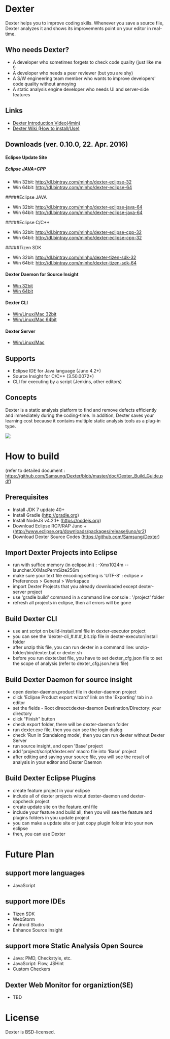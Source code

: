 # Dexter
Dexter helps you to improve coding skills. Whenever you save a source file, Dexter analyzes it and shows its improvements point on your editor in real-time.

## Who needs Dexter?
- A developer who sometimes forgets to check code quality (just like me !)
- A developer who needs a peer reviewer (but you are shy)
- A S/W engineering team member who wants to improve developers' code quality without annoying
- A static analysis engine developer who needs UI and server-side features

## Links
- [Dexter Introduction Video(4min)](https://youtu.be/86exIHcwi6c)
- [Dexter Wiki (How to install/Use)](https://dexter.atlassian.net)

## Downloads (ver. 0.10.0, 22. Apr. 2016)

#### Eclipse Update Site
##### Eclipse JAVA+CPP 
- Win 32bit: http://dl.bintray.com/minho/dexter-eclipse-32
- Win 64bit: http://dl.bintray.com/minho/dexter-eclipse-64

#####Eclipse JAVA
- Win 32bit: http://dl.bintray.com/minho/dexter-eclipse-java-64
- Win 64bit: http://dl.bintray.com/minho/dexter-eclipse-java-64

#####Eclipse C/C++
- Win 32bit: http://dl.bintray.com/minho/dexter-eclipse-cpp-32
- Win 64bit: http://dl.bintray.com/minho/dexter-eclipse-cpp-32

#####Tizen SDK 
- Win 32bit: http://dl.bintray.com/minho/dexter-tizen-sdk-32
- Win 64bit: http://dl.bintray.com/minho/dexter-tizen-sdk-64


#### Dexter Daemon for Source Insight
- [Win 32bit](https://dexter.atlassian.net/wiki/download/attachments/524291/dexter-daemon_0.10.0_32.zip?api=v2)
- [Win 64bit](https://dexter.atlassian.net/wiki/download/attachments/524291/dexter-daemon_0.10.0_64.zip?api=v2)
 
#### Dexter CLI
- [Win/Linux/Mac 32bit](https://dexter.atlassian.net/wiki/download/attachments/524291/dexter-cli_0.10.0_32.zip?api=v2)
- [Win/Linux/Mac 64bit](https://dexter.atlassian.net/wiki/download/attachments/524291/dexter-cli_0.10.0_64.zip?api=v2)

#### Dexter Server
- [Win/Linux/Mac](https://dexter.atlassian.net/wiki/download/attachments/524291/dexter-server_0.10.0.zip?api=v2)
 
## Supports
- Eclipse IDE for Java language (Juno 4.2+)
- Source Insight for C/C++ (3.50.0072+)
- CLI for executing by a script (Jenkins, other editors)

## Concepts 
Dexter is a static analysis platform to find and remove defects efficiently and immediately during the coding-time.  In addition, Dexter saves your learning cost because it contains multiple static analysis tools as a plug-in type.

![](https://github.com/Samsung/Dexter/blob/master/wiki/image/overview.png)


# How to build
(refer to detailed document : https://github.com/Samsung/Dexter/blob/master/doc/Dexter_Build_Guide.pdf)

## Prerequisites
- Install JDK 7 update 40+
- Install Gradle (http://gradle.org)
- Install NodeJS v4.2.1+ (https://nodejs.org) 
- Download Eclipse RCP/RAP Juno + (http://www.eclipse.org/downloads/packages/release/juno/sr2)
- Download Dexter Source Codes (https://github.com/Samsung/Dexter)

## Import Dexter Projects into Eclipse 
- run with suffice memory (in eclipse.ini) : -Xmx1024m --launcher.XXMaxPermSize256m
- make sure your text file encoding setting is 'UTF-8' : eclipse > Preferences > General > Workspace
- import Dexter Projects that you already downloaded except dexter-server project
- use 'gradle build' command in a command line console : '/project' folder
- refresh all projects in eclipse, then all errors will be gone

## Build Dexter CLI
- use ant script on build-install.xml file in dexter-executor project
- you can see the 'dexter-cli_#.#.#_bit.zip file in dexter-executor/install folder
- after unzip this file, you can run dexter in a command line: unzip-folder/bin/dexter.bat or dexter.sh
- before you run dexter.bat file, you have to set dexter_cfg.json file to set the scope of analysis (refer to dexter_cfg.json.help file)

## Build Dexter Daemon for source insight
- open dexter-daemon.product file in dexter-daemon project
- click 'Eclipse Product export wizard' link on the 'Exporting' tab in a editor
- set the fields - Root direoct:dexter-daemon  Destination/Directory: your directory
- click "Finish" button
- check export folder, there will be dexter-daemon folder
- run dexter.exe file, then you can see the login dialog
- check 'Run in Standalong mode', then you can run dexter without Dexter Server
- run source insight, and open 'Base' project
- add 'project/script/dexter.em' macro file into 'Base' project
- after editing and saving your source file, you will see the result of analysis in your editor and Dexter Daemon

## Build Dexter Eclipse Plugins
- create feature project in your eclipse
- include all of dexter projects witout dexter-daemon and dexter-cppcheck project
- create update site on the feature.xml file
- include your feature and build all, then you will see the feature and plugins folders in you update project
- you can make a update site or just copy plugin folder into your new eclipse
- then, you can use Dexter

# Future Plan
## support more languages
- JavaScript

## support more IDEs
- Tizen SDK
- WebStorm
- Android Studio
- Enhance Source Insight

## support more Static Analysis Open Source
- Java: PMD, Checkstyle, etc.
- JavaScript: Flow, JSHint
- Custom Checkers

## Dexter Web Monitor for organiztion(SE)
- TBD 

# License
Dexter is BSD-licensed.
